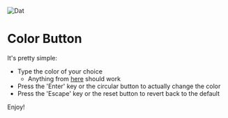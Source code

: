 ![Dat](https://dat-badge.glitch.me/e5fc793cd8a7fba9339d23b9a42670bcded01344bfd9a6fbb5fe43c9711d8fd4/badge.svg)

# Color Button

It's pretty simple:

- Type the color of your choice
  - Anything from [here](https://developer.mozilla.org/en-US/docs/Web/CSS/color_value) should work
- Press the 'Enter' key or the circular button to actually change the color
- Press the 'Escape' key or the reset button to revert back to the default

Enjoy!
